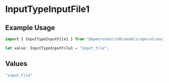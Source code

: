 # InputTypeInputFile1

## Example Usage

```typescript
import { InputTypeInputFile1 } from "@openrouter/sdk/models/operations";

let value: InputTypeInputFile1 = "input_file";
```

## Values

```typescript
"input_file"
```